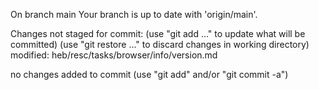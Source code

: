 On branch main
Your branch is up to date with 'origin/main'.

Changes not staged for commit:
  (use "git add <file>..." to update what will be committed)
  (use "git restore <file>..." to discard changes in working directory)
	modified:   heb/resc/tasks/browser/info/version.md

no changes added to commit (use "git add" and/or "git commit -a")
